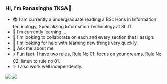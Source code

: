 ### Hi, I'm Ranasinghe TKSA👋

- 📚 I am currently a undergraduate reading a BSc Hons in Information technology, Specializing Information Technology at SLIIT. 
- 🌱 I’m currently learning ...
- 👯 I'm looking to collaborate on each and every section that I assign.
- 🤔 I'm looking for help with learning new things very quickly.
- 💬 Ask me about me
- ⚡ Fun fact: I have two rules, 
                Rule No 01: focus on your dreams.
                Rule No 02: listen to rule no 01.
- ✨ I also work well independently. 

<img src = "https://github-readme-stats.vercel.app/api?username=RanasingheTKSA&show_icons=true&theme=dark">
<img src = "https://github-readme-stats.vercel.app/api/top-langs/?username=RanasingheTKSA&layout=compact)](https://github.com/RanasingheTKSA/github-readme-stats&theme=dark">

